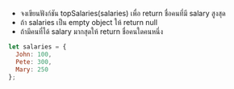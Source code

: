 - จงเขียนฟังก์ชัน topSalaries(salaries) เพื่อ return ชื่อคนที่มี salary สูงสุด
- ถ้า salaries เป็น empty object ให้ return null
- ถ้ามีคนที่ได้ salary มากสุดให้ return ชื่อคนใดคนหนึ่ง

```js
let salaries = {
  John: 100,
  Pete: 300,
  Mary: 250
};
```